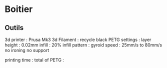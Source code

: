 # Boitier

## Outils

3d printer : Prusa Mk3 3d Filament : recycle black PETG settings : layer height : 0.02mm infill : 20% infill pattern : gyroid speed : 25mm/s to 80mm/s no ironing no support

printing time : total of PETG :
